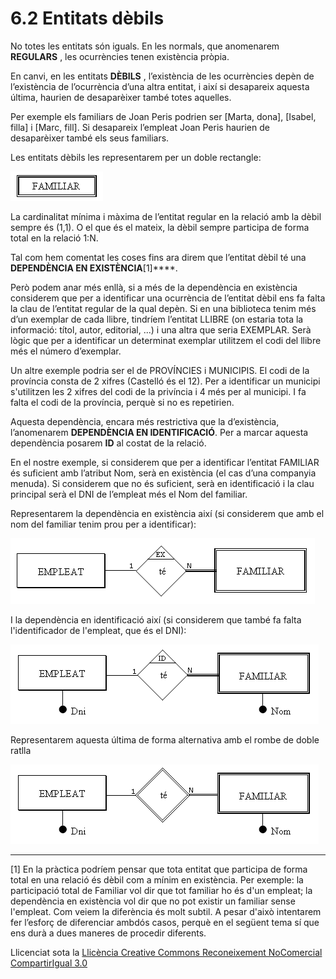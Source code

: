 # 6.2 Entitats dèbils



No totes les entitats són iguals. En les normals, que anomenarem **REGULARS**
, les ocurrències tenen existència pròpia.

En canvi, en les entitats **DÈBILS** , l’existència de les ocurrències depèn
de l’existència de l’ocurrència d’una altra entitat, i així si desapareix
aquesta última, haurien de desaparèixer també totes aquelles.

Per exemple els familiars de Joan Peris podrien ser [Marta, dona], [Isabel,
filla] i [Marc, fill]. Si desapareix l’empleat Joan Peris haurien de
desaparèixer també els seus familiars.

Les entitats dèbils les representarem per un doble rectangle:

![Cuadro de texto: FAMILIAR](debil1.png)

La cardinalitat mínima i màxima de l’entitat regular en la relació amb la
dèbil sempre és (1,1). O el que és el mateix, la dèbil sempre participa de
forma total en la relació 1:N.

Tal com hem comentat les coses fins ara direm que l’entitat dèbil té una
**DEPENDÈNCIA EN EXISTÈNCIA**[1]****.

Però podem anar més enllà, si a més de la dependència en existència considerem
que per a identificar una ocurrència de l’entitat dèbil ens fa falta la clau
de l’entitat regular de la qual depèn. Si en una biblioteca tenim més d’un
exemplar de cada llibre, tindríem l’entitat LLIBRE (on estaria tota la
informació: títol, autor, editorial, ...) i una altra que seria EXEMPLAR. Serà
lògic que per a identificar un determinat exemplar utilitzem el codi del
llibre més el número d’exemplar.

Un altre exemple podria ser el de PROVÍNCIES i MUNICIPIS. El codi de la
província consta de 2 xifres (Castelló és el 12). Per a identificar un
municipi s'utilitzen les 2 xifres del codi de la privíncia i 4 més per al
municipi. I fa falta el codi de la província, perquè si no es repetirien.

Aquesta dependència, encara més restrictiva que la d’existència, l’anomenarem
**DEPENDÈNCIA EN IDENTIFICACIÓ**. Per a marcar aquesta dependència posarem
**ID** al costat de la relació.

En el nostre exemple, si considerem que per a identificar l’entitat FAMILIAR
és suficient amb l’atribut Nom, serà en existència (el cas d’una companyia
menuda). Si considerem que no és suficient, serà en identificació i la clau
principal serà el DNI de l’empleat més el Nom del familiar.

Representarem la dependència en existència així (si considerem que amb el nom
del familiar tenim prou per a identificar):

![](T2_6_5.png)

I la dependència en identificació així (si considerem que també fa falta
l'identificador de l'empleat, que és el DNI):

![](T2_6_6.png)

Representarem aquesta última de forma alternativa amb el rombe de doble ratlla

![](T2_6_7.png)

* * *

[1] En la pràctica podríem pensar que tota entitat que participa de forma
total en una relació és dèbil com a mínim en existència. Per exemple: la
participació total de Familiar vol dir que tot familiar ho és d'un empleat; la
dependència en existència vol dir que no pot existir un familiar sense
l'empleat. Com veiem la diferència és molt subtil. A pesar d'això intentarem
fer l’esforç de diferenciar ambdós casos, perquè en el següent tema sí que ens
durà a dues maneres de procedir diferents.


Llicenciat sota la  [Llicència Creative Commons Reconeixement NoComercial
CompartirIgual 3.0](http://creativecommons.org/licenses/by-nc-sa/3.0/)

